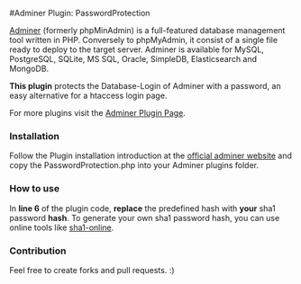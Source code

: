 #Adminer Plugin: PasswordProtection

[Adminer](http://www.adminer.org/) (formerly phpMinAdmin) is a full-featured database management tool written in PHP. Conversely to phpMyAdmin, it consist of a single file ready to deploy to the target server. Adminer is available for MySQL, PostgreSQL, SQLite, MS SQL, Oracle, SimpleDB, Elasticsearch and MongoDB. 

**This plugin** protects the Database-Login of Adminer with a password, an easy alternative for a htaccess login page.

For more plugins visit the [Adminer Plugin Page](http://www.adminer.org/plugins/).

### Installation
Follow the Plugin installation introduction at the [official adminer website](http://www.adminer.org/plugins/) and copy the PasswordProtection.php into your Adminer plugins folder.

### How to use
In **line 6** of the plugin code, **replace** the predefined hash with **your** sha1 password **hash**.
To generate your own sha1 password hash, you can use online tools like [sha1-online](http://www.sha1-online.com/).

### Contribution
Feel free to create forks and pull requests. :)
